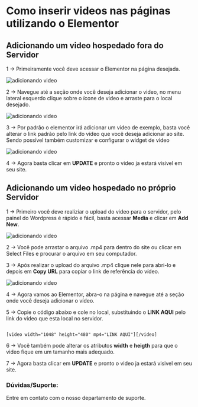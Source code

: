 # Como inserir videos nas páginas utilizando o Elementor

## Adicionando um video hospedado fora do Servidor

1 -> Primeiramente você deve acessar o Elementor na página desejada.

![adicionando video](https://github.com/Oficina-do-Dev/Tutoriais/blob/main/WordPress/14%20-%20Como%20inserir%20videos%20nas%20páginas%20utilizando%20o%20Elementor/images/image1.png)

2 -> Navegue até a seção onde você deseja adicionar o video, no menu lateral esquerdo clique sobre o ícone de video e arraste para o local desejado.

![adicionando video](https://github.com/Oficina-do-Dev/Tutoriais/blob/main/WordPress/14%20-%20Como%20inserir%20videos%20nas%20páginas%20utilizando%20o%20Elementor/images/image2.png)

3 -> Por padrão o elementor irá adicionar um video de exemplo, basta você alterar o link padrão pelo link do vídeo que você deseja adicionar ao site. Sendo possível também customizar e configurar o widget de vídeo

![adicionando video](https://github.com/Oficina-do-Dev/Tutoriais/blob/main/WordPress/14%20-%20Como%20inserir%20videos%20nas%20páginas%20utilizando%20o%20Elementor/images/image3.png)

4 -> Agora basta clicar em **UPDATE** e pronto o video ja estará visivel em seu site.

## Adicionando um video hospedado no próprio Servidor

1 -> Primeiro você deve realiziar o upload do video para o servidor, pelo painel do Wordpress é rápido e fácil, basta acessar **Media** e clicar em **Add New**.

![adicionando video](https://github.com/Oficina-do-Dev/Tutoriais/blob/main/WordPress/14%20-%20Como%20inserir%20videos%20nas%20páginas%20utilizando%20o%20Elementor/images/image4.png)

2 -> Você pode arrastar o arquivo .mp4 para dentro do site ou clicar em Select Files e procurar o arquivo em seu computador.

3 -> Após realizar o upload do arquivo .mp4 clique nele para abri-lo e depois em **Copy URL** para copiar o link de referência do vídeo.

![adicionando video](https://github.com/Oficina-do-Dev/Tutoriais/blob/main/WordPress/14%20-%20Como%20inserir%20videos%20nas%20páginas%20utilizando%20o%20Elementor/images/image5.png)

4 -> Agora vamos ao Elementor, abra-o na página e navegue até a seção onde você deseja adicionar o vídeo.

5 -> Copie o código abaixo e cole no local, substituindo o **LINK AQUI** pelo link do video que esta local no servidor.

```

[video width="1048" height="480" mp4="LINK AQUI"][/video]

```

6 -> Você também pode alterar os atributos **width** e **heigth** para que o video fique em um tamanho mais adequado.

7 -> Agora basta clicar em **UPDATE** e pronto o video ja estará visivel em seu site.

### Dúvidas/Suporte:
Entre em contato com o nosso departamento de suporte.